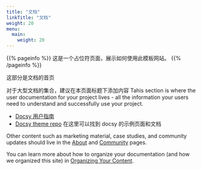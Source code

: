 ```yaml
---
title: "文档"
linkTitle: "文档"
weight: 20
menu:
  main:
    weight: 20
---
```


<!-- 本文件添加到 docs 目录下，后，首页右上角将会出现“文档”标签，点击标签可以跳转 -->

{{% pageinfo %}}
这是一个占位符页面，展示如何使用此模板网站。
{{% /pageinfo %}}

这部分是文档的首页

对于大型文档的集合，建议在本页面标题下添加内容
Tahis section is where the user documentation for your project lives - all the information your users need to understand and successfully use your project.

- [Docsy 用户指南](https://docsy.dev/docs/)
- [Docsy theme repo](https://github.com/google/docsy/tree/main/userguide) 在这里可以找到 docsy 的示例页面和文档

Other content such as marketing material, case studies, and community updates should live in the [About](/about/) and [Community](/community/) pages.

You can learn more about how to organize your documentation (and how we organized this site) in [Organizing Your Content](https://docsy.dev/docs/best-practices/organizing-content/).
